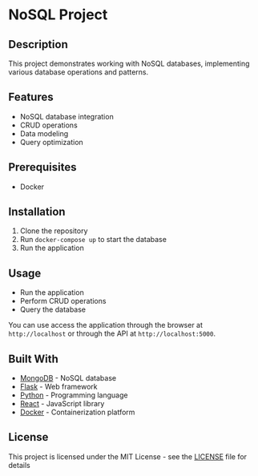 # NoSQL Project

## Description

This project demonstrates working with NoSQL databases, implementing various database operations and patterns.

## Features

- NoSQL database integration
- CRUD operations
- Data modeling
- Query optimization

## Prerequisites

- Docker

## Installation

1. Clone the repository
2. Run `docker-compose up` to start the database
3. Run the application

## Usage

- Run the application
- Perform CRUD operations
- Query the database

You can use access the application through the browser at `http://localhost` or through the API at `http://localhost:5000`.

## Built With

- [MongoDB](https://www.mongodb.com/) - NoSQL database
- [Flask](https://flask.palletsprojects.com/) - Web framework
- [Python](https://www.python.org/) - Programming language
- [React](https://reactjs.org/) - JavaScript library
- [Docker](https://www.docker.com/) - Containerization platform

## License

This project is licensed under the MIT License - see the [LICENSE](LICENSE) file for details
